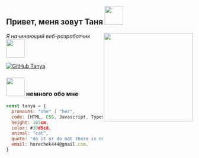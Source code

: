 <h2> Привет, меня зовут Таня <img src="https://media.giphy.com/media/26gslMAdctNhu6YnK/giphy.gif" width="50"></h2>

<img align='right' src="https://media.giphy.com/media/YnS7j9pwnECXLMrI4t/giphy.gif" width="240">
<p><em>Я начинающий веб-разработчик <img src="https://media.giphy.com/media/KYhBtzJEJYOKfMJGiW/giphy.gif" width="50"></em></p>

[![GitHub Tanya](https://img.shields.io/github/followers/horechek444?label=follow&style=social)](https://github.com/horechek444)


### <img src="https://media.giphy.com/media/VgCDAzcKvsR6OM0uWg/giphy.gif" width="50"> немного обо мне  

```javascript
const tanya = {
  pronouns: "she" | "her",
  code: [HTML, CSS, Javascript, Typescript, React, Styled-Components, Material-UI],
  height: 165cm,
  color: #30d5c8,
  animal: "cat",
  quote: "do it or do not there is no try",
  email: horechek444@gmail.com,
}
```
